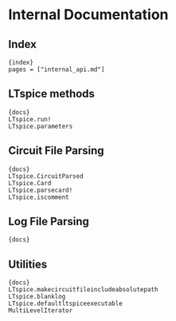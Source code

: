 # Internal Documentation

## Index

	{index}
	pages = ["internal_api.md"]

## LTspice methods

	{docs}
	LTspice.run!
	LTspice.parameters

## Circuit File Parsing
	{docs}
	LTspice.CircuitParsed
	LTspice.Card
	LTspice.parsecard!
	LTspice.iscomment


## Log File Parsing
	{docs}

## Utilities
	{docs}
	LTspice.makecircuitfileincludeabsolutepath
	LTspice.blanklog
	LTspice.defaultltspiceexecutable
	MultiLevelIterator